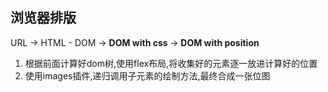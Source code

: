 ## 浏览器排版

URL -> HTML - DOM -> <b>DOM with css </b> -> <b>DOM with position</b>

1. 根据前面计算好dom树,使用flex布局,将收集好的元素逐一放进计算好的位置
2. 使用images插件,递归调用子元素的绘制方法,最终合成一张位图
